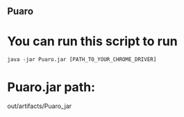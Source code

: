 ## Puaro
# You can run this script to run
```java -jar Puaro.jar [PATH_TO_YOUR_CHROME_DRIVER]```
# Puaro.jar path:
out/artifacts/Puaro_jar
